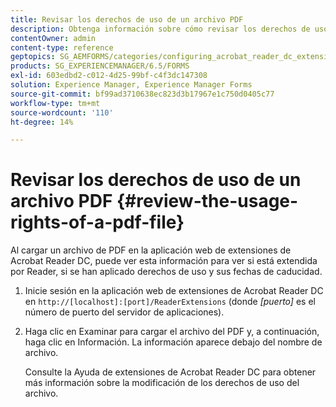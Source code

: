 ```yaml
---
title: Revisar los derechos de uso de un archivo PDF
description: Obtenga información sobre cómo revisar los derechos de uso de un archivo de PDF.
contentOwner: admin
content-type: reference
geptopics: SG_AEMFORMS/categories/configuring_acrobat_reader_dc_extensions
products: SG_EXPERIENCEMANAGER/6.5/FORMS
exl-id: 603edbd2-c012-4d25-99bf-c4f3dc147308
solution: Experience Manager, Experience Manager Forms
source-git-commit: bf99ad3710638ec823d3b17967e1c750d0405c77
workflow-type: tm+mt
source-wordcount: '110'
ht-degree: 14%

---
```


# Revisar los derechos de uso de un archivo PDF {#review-the-usage-rights-of-a-pdf-file}

Al cargar un archivo de PDF en la aplicación web de extensiones de Acrobat Reader DC, puede ver esta información para ver si está extendida por Reader, si se han aplicado derechos de uso y sus fechas de caducidad.

1. Inicie sesión en la aplicación web de extensiones de Acrobat Reader DC en `http://[localhost]:[port]/ReaderExtensions` (donde *[puerto]* es el número de puerto del servidor de aplicaciones).
1. Haga clic en Examinar para cargar el archivo del PDF y, a continuación, haga clic en Información. La información aparece debajo del nombre de archivo.

   Consulte la Ayuda de extensiones de Acrobat Reader DC para obtener más información sobre la modificación de los derechos de uso del archivo.
